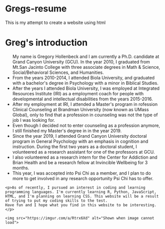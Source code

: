 # Gregs-resume
This is my attempt to create a website using html

<!DOCTYPE html>
<html>
	<title>Greg's Resume</title>
   </head>
   <body>
    <h1>Greg's introduction</h1>
	<p>
    <ul>
        My name is Gregory Hollenbeck and I am currently a Ph.D. candidate at Grand Canyon University (GCU). In the year 2010, I graduated from Mt.San Jacinto College with three associate degrees
    in Math & Science, Social/Behavioral Sciences, and Humanities. 
    <li>From the years 2010-2014, I attended Biola University, and graduated with a bachelor's degree in Psychology with a minor
    in Biblical Studies.</li>
    <li>After the years I attended Biola University, I was employed at Integrated Resources Institute (IRI) as a employment coach for people with developmental and intellectual 
    disabilities from the years 2015-2016.</li>
    <li>After my employment at IRI, I attended a Master's program in rofession Clinical Counseling at Brandman University (now known as UMass Global), only to 
    find that a profession in counseling was not the type of job I was looking for.</li>
    <li>Even though I decided not to enter counseling as a profession anymore, I still finished my Master's degree in 
    in the year 2019.</li>
    <li>Since the year 2019, I attended Grand Canyon University doctoral program in General Psychology with an emphasis in cognition and instruction. During the first two years as a doctoral
    student, I volunteered as a research assistant for one of the professors at GCU.</li>
    <li>I also volunteered as a research intern for the Center for Addiction and Brian Health and be a research fellow at Invincible Wellbeing for 3 months.
    <li>This year, I was accepted into Psi Chi as a member, and I plan to do more to get involved in any research opportunity Psi Chi has to offer.</li>
    </ul>
    </p>

    <p>As of recently, I pursued an interest in coding and learning programming languages. I'm currently learning R, Python, JavaScript, HTML, and I'm planning on learning CSS. This website will be a result of trying to put my coding skills to the test.
    Have fun and I hope what you find in this website to be interesting.</p>

    <img src="https://imgur.com/a/Rtrx6Xd" alt="Shown when image cannot load">
</body>
</html>
</pre>
